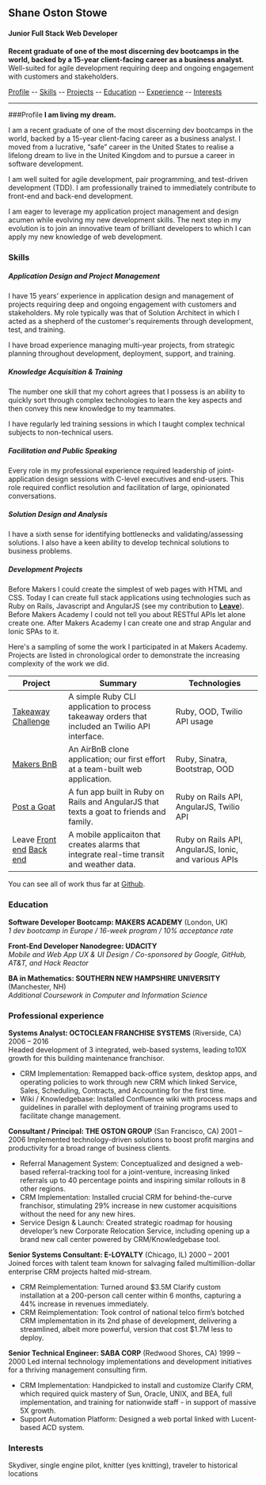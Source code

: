 ## Shane Oston Stowe
#### Junior Full Stack Web Developer
**Recent graduate of one of the most discerning dev bootcamps in the world, backed by a 15-year client-facing career as a business analyst.**	Well-suited for agile development requiring deep and ongoing engagement with customers and stakeholders.

[Profile](#profile) -- [Skills](#skills) -- [Projects](#projects) -- [Education](#education) -- [Experience](#experience) -- [Interests](#interests)
____
###<a name="profile">Profile</a>
**I am living my dream.**

I am a recent graduate of one of the most discerning dev bootcamps in the world, backed by a 15-year client-facing career as a business analyst. I moved from a lucrative, “safe” career in the United States to realise a lifelong dream to live in the United Kingdom and to pursue a career in software development.

I am well suited for agile development, pair programming, and test-driven development (TDD).  I am professionally trained to immediately contribute to front-end and back-end development.

I am eager to leverage my application project management and design acumen while evolving my new development skills. The next step in my evolution is to join an innovative team of brilliant developers to which I can apply my new knowledge of web development.

### <a name="skills">Skills</a>
##### Application Design and Project Management
I have 15 years’ experience in application design and management of projects requiring deep and ongoing engagement with customers and stakeholders. My role typically was that of Solution Architect in which I acted as a shepherd of the customer's requirements through development, test, and training.

I have broad experience managing multi-year projects, from strategic planning throughout development, deployment, support, and training.

##### Knowledge Acquisition & Training
The number one skill that my cohort agrees that I possess is an ability to quickly sort through complex technologies to learn the key aspects and then convey this new knowledge to my teammates.

I have regularly led training sessions in which I taught complex technical subjects to non-technical users.

##### Facilitation and Public Speaking
Every role in my professional experience required leadership of joint-application design sessions with C-level executives and end-users.  This role required conflict resolution and facilitation of large, opinionated conversations.

##### Solution Design and Analysis
I have a sixth sense for identifying bottlenecks and validating/assessing solutions. I also have a keen ability to develop technical solutions to business problems.

##### <a name="projects">Development Projects</a>
Before Makers I could create the simplest of web pages with HTML and CSS. Today I can create full stack applications using technologies such as Ruby on Rails, Javascript and AngularJS (see my contribution to [**Leave**](https://github.com/shaneoston72/smartAlarm-mobile)).  Before Makers Academy I could not tell you about RESTful APIs let alone create one. After Makers Academy I can create one and strap Angular and Ionic SPAs to it.

Here's a sampling of some the work I participated in at Makers Academy. Projects are listed in chronological order to demonstrate the increasing complexity of the work we did.

| Project                                                                                                                         | Summary                                                                                          | Technologies                                          |
|---------------------------------------------------------------------------------------------------------------------------------|--------------------------------------------------------------------------------------------------|-------------------------------------------------------|
| [Takeaway Challenge](https://github.com/shaneoston72/takeaway-challenge)                                                        | A simple Ruby CLI application to process takeaway orders that included an Twilio API interface.  | Ruby, OOD, Twilio API usage                           |
| [Makers BnB](https://github.com/shaneoston72/makers_bnb)                                                                        | An AirBnB clone application; our first effort at a team-built web application.                   | Ruby, Sinatra, Bootstrap, OOD                         |
| [Post a Goat](https://github.com/shaneoston72/post-a-goat)                                                                      | A fun app built in Ruby on Rails and AngularJS that texts a goat to friends and family.          | Ruby on Rails API, AngularJS, Twilio API              |
| Leave [Front end](https://github.com/shaneoston72/smartAlarm-mobile) [Back end](https://github.com/shaneoston72/smart_alarm_v2) | A mobile applicaiton that creates alarms that integrate real-time transit and weather data.      | Ruby on Rails API, AngularJS, Ionic, and various APIs |

You can see all of work thus far at [Github](https://github.com/shaneoston72).

### <a name="education">Education</a>
**Software Developer Bootcamp: MAKERS ACADEMY** (London, UK)  
*1 dev bootcamp in Europe  /  16-week program  /  10% acceptance rate*

**Front-End Developer Nanodegree: UDACITY**  
*Mobile and Web App UX & UI Design  /  Co-sponsored by Google, GitHub, AT&T, and Hack Reactor*

**BA in Mathematics: SOUTHERN NEW HAMPSHIRE UNIVERSITY** (Manchester, NH)  
*Additional Coursework in Computer and Information Science*

### <a name="experience">Professional experience</a>
**Systems Analyst: OCTOCLEAN FRANCHISE SYSTEMS**  (Riverside, CA) 2006 – 2016  
Headed development of 3 integrated, web-based systems, leading to10X growth for this building maintenance franchisor.  
* CRM Implementation: Remapped back-office system, desktop apps, and operating policies to work through new CRM which linked Service, Sales, Scheduling, Contracts, and Accounting for the first time.
* Wiki / Knowledgebase: Installed Confluence wiki with process maps and guidelines in parallel with deployment of training programs used to facilitate change management.

**Consultant / Principal: THE OSTON GROUP** (San Francisco, CA) 2001 – 2006
Implemented technology-driven solutions to boost profit margins and productivity for a broad range of business clients.
* Referral Management System: Conceptualized and designed a web-based referral-tracking tool for a joint-venture, increasing linked referrals up to 40 percentage points and inspiring similar rollouts in 8 other regions.
* CRM Implementation: Installed crucial CRM for behind-the-curve franchisor, stimulating 29% increase in new customer acquisitions without the need for any new hires.
* Service Design & Launch: Created strategic roadmap for housing developer’s new Corporate Relocation Service, including opening up a brand new call center powered by CRM/Knowledgebase tool.

**Senior Systems Consultant: E-LOYALTY** (Chicago, IL) 2000 – 2001  
Joined forces with talent team known for salvaging failed multimillion-dollar enterprise CRM projects halted mid-stream.
* CRM Reimplementation: Turned around $3.5M Clarify custom installation at a 200-person call center within 6 months, capturing a 44% increase in revenues immediately.
*	CRM Reimplementation: Took control of national telco firm’s botched CRM implementation in its 2nd phase of development, delivering a streamlined, albeit more powerful, version that cost $1.7M less to deploy.

**Senior Technical Engineer: SABA CORP** (Redwood Shores, CA) 1999 – 2000
Led internal technology implementations and development initiatives for a thriving management consulting firm.
* CRM Implementation: Handpicked to install and customize Clarify CRM, which required quick mastery of Sun, Oracle, UNIX, and BEA, full implementation, and training for nationwide staff - in support of massive 5X growth.
* Support Automation Platform: Designed a web portal linked with Lucent-based ACD system.

### Interests
Skydiver, single engine pilot, knitter (yes knitting), traveler to historical locations
